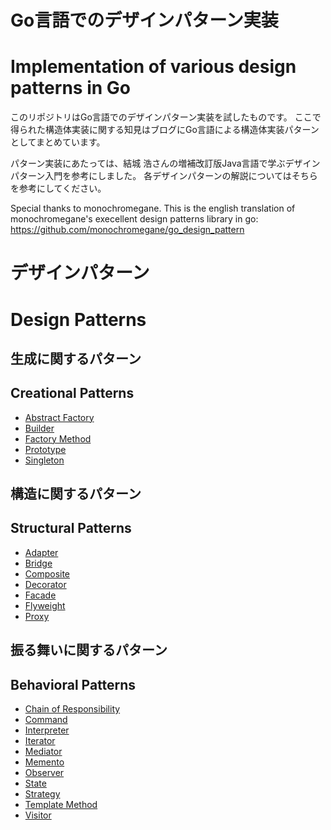 # Go言語でのデザインパターン実装
# Implementation of various design patterns in Go

このリポジトリはGo言語でのデザインパターン実装を試したものです。 ここで得られた構造体実装に関する知見はブログにGo言語による構造体実装パターンとしてまとめています。

パターン実装にあたっては、結城 浩さんの増補改訂版Java言語で学ぶデザインパターン入門を参考にしました。 各デザインパターンの解説についてはそちらを参考にしてください。

Special thanks to monochromegane. This is the english translation of monochromegane's execellent design patterns library in go: https://github.com/monochromegane/go_design_pattern


# デザインパターン 
# Design Patterns

## 生成に関するパターン
## Creational Patterns

- [Abstract Factory](https://github.com/adarqui/go_design_pattern/tree/master/creational/abstract_factory)
- [Builder](https://github.com/adarqui/go_design_pattern/tree/master/creational/builder)
- [Factory Method](https://github.com/adarqui/go_design_pattern/tree/master/creational/factory_method)
- [Prototype](https://github.com/adarqui/go_design_pattern/tree/master/creational/prototype)
- [Singleton](https://github.com/adarqui/go_design_pattern/tree/master/creational/singleton)

## 構造に関するパターン
## Structural Patterns

- [Adapter](https://github.com/adarqui/go_design_pattern/tree/master/structual/adapter)
- [Bridge](https://github.com/adarqui/go_design_pattern/tree/master/structural/bridge)
- [Composite](https://github.com/adarqui/go_design_pattern/tree/master/structural/composite)
- [Decorator](https://github.com/adarqui/go_design_pattern/tree/master/structural/decorator)
- [Facade](https://github.com/adarqui/go_design_pattern/tree/master/structural/facade)
- [Flyweight](https://github.com/adarqui/go_design_pattern/tree/master/structural/flyweight)
- [Proxy](https://github.com/adarqui/go_design_pattern/tree/master/structural/proxy)

## 振る舞いに関するパターン
## Behavioral Patterns

- [Chain of Responsibility](https://github.com/adarqui/go_design_pattern/tree/master/behavioral/chain_of_responsibility)
- [Command](https://github.com/adarqui/go_design_pattern/tree/master/behavioral/command)
- [Interpreter](https://github.com/adarqui/go_design_pattern/tree/master/behavioral/interpreter)
- [Iterator](https://github.com/adarqui/go_design_pattern/tree/master/behavioral/iterator)
- [Mediator](https://github.com/adarqui/go_design_pattern/tree/master/behavioral/mediator)
- [Memento](https://github.com/adarqui/go_design_pattern/tree/master/behavioral/memento)
- [Observer](https://github.com/adarqui/go_design_pattern/tree/master/behavioral/observer)
- [State](https://github.com/adarqui/go_design_pattern/tree/master/behavioral/state)
- [Strategy](https://github.com/adarqui/go_design_pattern/tree/master/behavioral/strategy)
- [Template Method](https://github.com/adarqui/go_design_pattern/tree/master/behavioral/template_method)
- [Visitor](https://github.com/adarqui/go_design_pattern/tree/master/behavioral/visitor)
